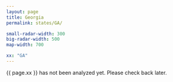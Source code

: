 ```yaml
---
layout: page
title: Georgia
permalink: states/GA/

small-radar-width: 300
big-radar-width: 500
map-width: 700

xx: "GA"
---
```


<p>{{ page.xx }} has not been analyzed yet. Please check back later.</p>